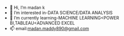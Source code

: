 - 👋 Hi, I’m madan k
- 👀 I’m interested in-DATA SCIENCE/DATA ANALYSIS
- 🌱 I’m currently learning-MACHINE LEARNING<POWER BI,TABLEAU<ADVANCED EXCEL
- 📫 email:madan.maddy890@gmail.com

<!---
madankrish890/madankrish890 is a ✨ special ✨ repository because its `README.md` (this file) appears on your GitHub profile.
You can click the Preview link to take a look at your changes.
--->
